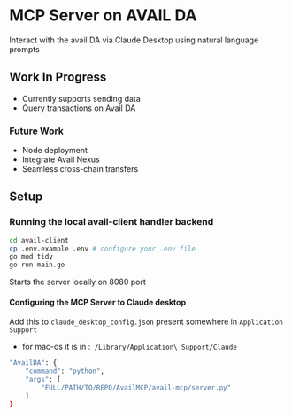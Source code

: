 # MCP Server on AVAIL DA
Interact with the avail DA via Claude Desktop using natural language prompts 

## Work In Progress
- Currently supports sending data
- Query transactions on Avail DA
### Future Work 
- Node deployment
- Integrate Avail Nexus 
- Seamless cross-chain transfers 
 
## Setup 
### Running the local avail-client handler backend 
```sh
cd avail-client
cp .env.example .env # configure your .env file
go mod tidy
go run main.go
```
Starts the server locally on 8080 port

#### Configuring the MCP Server to Claude desktop
Add this to `claude_desktop_config.json` present somewhere in `Application Support`

- for mac-os it is in :` /Library/Application\ Support/Claude`
```sh
"AvailDA": {
    "command": "python",
    "args": [
        "FULL/PATH/TO/REPO/AvailMCP/avail-mcp/server.py"
    ]
}
```
